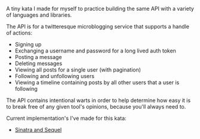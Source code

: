 A tiny kata I made for myself to practice building the same API with a variety of languages and libraries.

The API is for a twitteresque microblogging service that supports a handle of actions:
  - Signing up
  - Exchanging a username and password for a long lived auth token
  - Posting a message
  - Deleting messages
  - Viewing all posts for a single user (with pagination)
  - Following and unfollowing users
  - Viewing a timeline containing posts by all other users that a user is following

The API contains intentional warts in order to help determine how easy it is to break free of any given tool's opinions, because you'll always need to.

Current implementation's I've made for this kata:
- [Sinatra and Sequel](https://github.com/michaelfairley/mapi-kata-sinatra-sequel)
